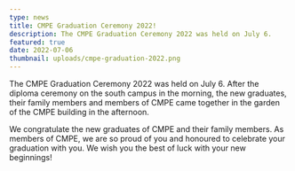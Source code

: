 ```yaml
---
type: news
title: CMPE Graduation Ceremony 2022!
description: The CMPE Graduation Ceremony 2022 was held on July 6.
featured: true
date: 2022-07-06
thumbnail: uploads/cmpe-graduation-2022.png
---
```

The CMPE Graduation Ceremony 2022 was held on July 6. After the diploma ceremony
on the south campus in the morning, the new graduates, their family members and
members of CMPE came together in the garden of the CMPE building in the
afternoon.

We congratulate the new graduates of CMPE and their family members. As members
of CMPE, we are so proud of you and honoured to celebrate your graduation with
you. We wish you the best of luck with your new beginnings!
